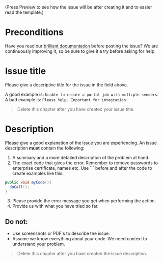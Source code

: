 (Press Preview to see how the issue will be after creating it and to easier read the template.)

# Preconditions
Have you read our [brilliant documentation](https://signering-docs.readthedocs.io/) before posting the issue? We are continuously improving it, so be sure to give it a try before asking for help. 

# Issue title

Please give a descriptive title for the issue in the field above. 

A good example is: `Unable to create a portal job with multiple senders`.
A bad example is: `Please help. Important for integration`

> Delete this chapter after you have created your issue title.

# Description

Please give a good explanation of the issue you are experiencing. An issue description **must** contain the following:
1. A summary and a more detailed description of the problem at hand.
2. The exact code that gives the error. Remember to remove passwords to enterprise certificate, names etc. Use ``` before and after the code to create examples like this:

``` java
public void myCode(){
  doCall();
}
```

3. Please provide the error message you get when performing the action.
4. Provide us with what you have tried so far.

## Do not:
- Use screenshots or PDF's to describe the issue.
- Assume we know everything about your code. We need context to understand your problem.

> Delete this chapter after you have created the issue description.
